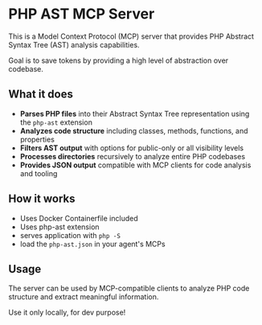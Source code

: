 # PHP AST MCP Server

This is a Model Context Protocol (MCP) server that provides PHP Abstract Syntax Tree (AST) analysis capabilities.

Goal is to save tokens by providing a high level of abstraction over codebase.

## What it does

- **Parses PHP files** into their Abstract Syntax Tree representation using the `php-ast` extension
- **Analyzes code structure** including classes, methods, functions, and properties
- **Filters AST output** with options for public-only or all visibility levels
- **Processes directories** recursively to analyze entire PHP codebases
- **Provides JSON output** compatible with MCP clients for code analysis and tooling

## How it works

- Uses Docker Containerfile included
- Uses php-ast extension
- serves application with `php -S`
- load the `php-ast.json` in your agent's MCPs

## Usage

The server can be used by MCP-compatible clients to analyze PHP code structure and extract meaningful information.

Use it only locally, for dev purpose!